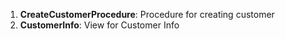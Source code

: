 1. **CreateCustomerProcedure**: Procedure for creating customer
2. **CustomerInfo**: View for Customer Info
